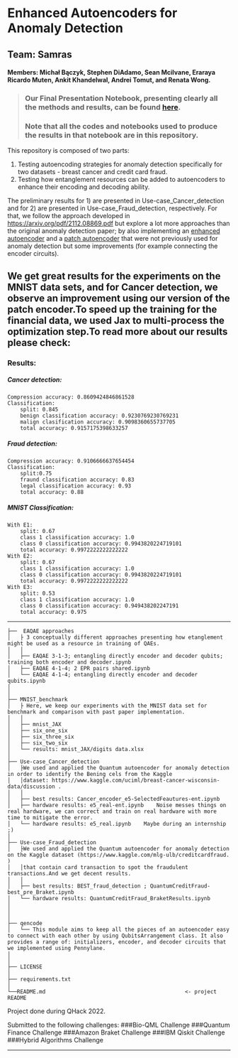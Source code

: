 # Enhanced Autoencoders for Anomaly Detection

## Team: Samras
#### Members:  Michał Bączyk, Stephen DiAdamo, Sean Mcilvane, Eraraya Ricardo Muten, Ankit Khandelwal, Andrei Tomut, and Renata Wong.

> ### Our Final Presentation Notebook, presenting clearly all the methods and results, can be found [here](https://colab.research.google.com/drive/1qE2KCy4SBKtLRlL55SCjvZUf4IZaC2-y?usp=sharing).
> ### Note that all the codes and notebooks used to produce the results in that notebook are in this repository.

This repository is composed of two parts: 

1) Testing autoencoding strategies for anomaly detection specifically for two datasets - breast cancer and credit card fraud.
2) Testing how entanglement resources can be added to autoencoders to enhance their encoding and decoding ability.


The preliminary results for 1) are presented in Use-case_Cancer_detection and for 2) are presented in Use-case_Fraud_detection, respectively. For that, we follow the approach developed in https://arxiv.org/pdf/2112.08869.pdf but explore a lot more approaches than the original anomaly detection paper; by also implementing an [enhanced autoencoder](https://arxiv.org/pdf/2010.06599.pdf) and a [patch autoencoder](https://arxiv.org/pdf/2112.12563.pdf) that were not previously used for anomaly detection but some improvements (for example connecting the encoder circuits).

We get great results for the experiments on the MNIST data sets, and for Cancer detection, we observe an improvement using our version of the patch encoder.To speed up the training for the financial data, we used Jax to multi-process the optimization step.To read more about our results please check: 
------------

### Results:

##### Cancer detection:
    Compression accuracy: 0.8609424846861528
    Classification:
        split: 0.845
        benign classification accuracy: 0.9230769230769231
        malign clasification accuracy: 0.9098360655737705
        total accuracy: 0.9157175398633257
 
##### Fraud detection:
    Compression accuracy: 0.9106666637654454
    Classification:
        split:0.75
        fraund classification accuracy: 0.83
        legal classification accuracy: 0.93
        total accuracy: 0.88

##### MNIST Classification:
    With E1:
        split: 0.67
        class 1 classification accuracy: 1.0
        class 0 classification accuracy: 0.9943820224719101
        total accuracy: 0.9972222222222222
    With E2:
        split: 0.67
        class 1 classification accuracy: 1.0
        class 0 classification accuracy: 0.9943820224719101
        total accuracy: 0.9972222222222222
    With E3:
        split: 0.53
        class 1 classification accuracy: 1.0
        class 0 classification accuracy: 0.949438202247191
        total accuracy: 0.975

    
------------
    ├──  EAQAE approaches
    │   ├ 3 conceptually different approaches presenting how etanglement might be used as a resource in training of QAEs.
    │   │
    │   ├── EAQAE 3-1-3; entangling directly encoder and decoder qubits; training both encoder and decoder.ipynb
    │   ├── EAQAE 4-1-4; 2 EPR pairs shared.ipynb
    │   └── EAQAE 4-1-4; entangling directly encoder and decoder qubits.ipynb
    │   
    │
    ├── MNIST_benchmark   
    │   ├ Here, we keep our experiments with the MNIST data set for benchmark and comparison with past paper implementation.
    │   │
    │   ├── mnist_JAX
    │   ├── six_one_six   
    │   ├── six_three_six
    │   ├── six_two_six
    │   └── results: mnist_JAX/digits data.xlsx   
    │
    ├── Use-case_Cancer_detection
    │   ├We used and applied the Quantum autoencoder for anomaly detection in order to identify the Bening cels from the Kaggle
    │   │dataset: https://www.kaggle.com/uciml/breast-cancer-wisconsin-data/discussion . 
    │   │
    │   ├── best results: Cancer_encoder_e5-SelectedFeautures-ent.ipynb
    │   ├── hardware results: e5_real-ent.ipynb    Noise messes things on real hardware, we can correct and train on real hardware with more time to mitigate the error.                      
    │   └── hardware results: e5_real.ipynb    Maybe during an internship ;)
    │
    ├── Use-case_Fraud_detection
    │   ├We used and applied the Quantum autoencoder for anomaly detection on the Kaggle dataset (https://www.kaggle.com/mlg-ulb/creditcardfraud. ) 
    │   │that contain card transaction to spot the fraudulent transactions.And we get decent results. 
    │   │
    │   ├── best results: BEST_fraud_detection ; QuantumCreditFraud-best_pre_Braket.ipynb
    │   └── hardware results: QuantumCreditFraud_BraketResults.ipynb                       
    │   
    │      
    │
    ├── qencode                                               
    │   └── This module aims to keep all the pieces of an autoencoder easy to connect with each other by using QubitsArrangement class. It also provides a range of: initializers, encoder, and decoder circuits that we implemented using Pennylane. 
    │
    │   
    ├── LICENSE
    │   
    ├── requirements.txt
    │   
    └──README.md                                            <- project README

Project done during QHack 2022. 

Submitted to the following challenges:
###Bio-QML Challenge
###Quantum Finance Challenge
###Amazon Braket Challenge
###IBM Qiskit Challenge
###Hybrid Algorithms Challenge

--------


